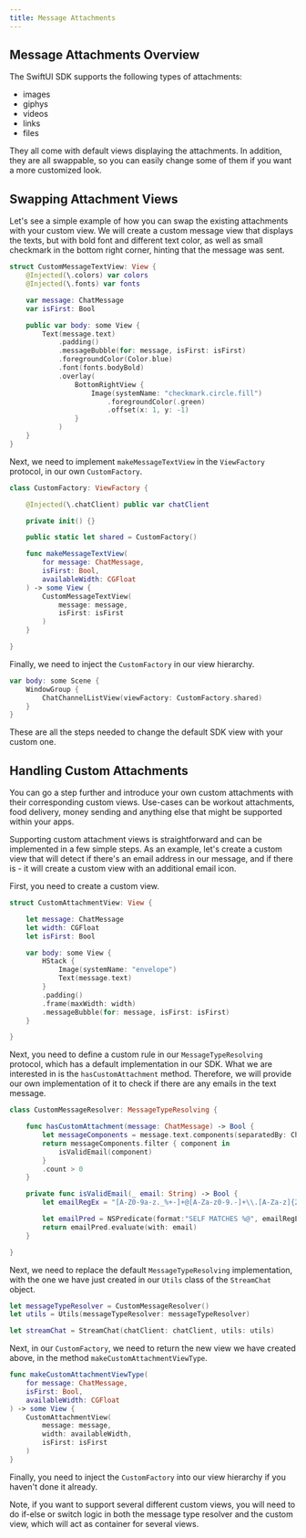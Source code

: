 ```yaml
---
title: Message Attachments
---
```


## Message Attachments Overview

The SwiftUI SDK supports the following types of attachments:

- images
- giphys
- videos
- links
- files

They all come with default views displaying the attachments. In addition, they are all swappable, so you can easily change some of them if you want a more customized look.

## Swapping Attachment Views

Let's see a simple example of how you can swap the existing attachments with your custom view. We will create a custom message view that displays the texts, but with bold font and different text color, as well as small checkmark in the bottom right corner, hinting that the message was sent.

```swift
struct CustomMessageTextView: View {
    @Injected(\.colors) var colors
    @Injected(\.fonts) var fonts

    var message: ChatMessage
    var isFirst: Bool

    public var body: some View {
        Text(message.text)
            .padding()
            .messageBubble(for: message, isFirst: isFirst)
            .foregroundColor(Color.blue)
            .font(fonts.bodyBold)
            .overlay(
                BottomRightView {
                    Image(systemName: "checkmark.circle.fill")
                        .foregroundColor(.green)
                        .offset(x: 1, y: -1)
                }
            )
    }
}
```

Next, we need to implement `makeMessageTextView` in the `ViewFactory` protocol, in our own `CustomFactory`.

```swift
class CustomFactory: ViewFactory {

    @Injected(\.chatClient) public var chatClient

    private init() {}

    public static let shared = CustomFactory()

    func makeMessageTextView(
        for message: ChatMessage,
        isFirst: Bool,
        availableWidth: CGFloat
    ) -> some View {
        CustomMessageTextView(
            message: message,
            isFirst: isFirst
        )
    }

}
```

Finally, we need to inject the `CustomFactory` in our view hierarchy.

```swift
var body: some Scene {
    WindowGroup {
        ChatChannelListView(viewFactory: CustomFactory.shared)
    }
}
```

These are all the steps needed to change the default SDK view with your custom one.

## Handling Custom Attachments

You can go a step further and introduce your own custom attachments with their corresponding custom views. Use-cases can be workout attachments, food delivery, money sending and anything else that might be supported within your apps.

Supporting custom attachment views is straightforward and can be implemented in a few simple steps. As an example, let's create a custom view that will detect if there's an email address in our message, and if there is - it will create a custom view with an additional email icon.

First, you need to create a custom view.

```swift
struct CustomAttachmentView: View {

    let message: ChatMessage
    let width: CGFloat
    let isFirst: Bool

    var body: some View {
        HStack {
            Image(systemName: "envelope")
            Text(message.text)
        }
        .padding()
        .frame(maxWidth: width)
        .messageBubble(for: message, isFirst: isFirst)
    }

}
```

Next, you need to define a custom rule in our `MessageTypeResolving` protocol, which has a default implementation in our SDK. What we are interested in is the `hasCustomAttachment` method. Therefore, we will provide our own implementation of it to check if there are any emails in the text message.

```swift
class CustomMessageResolver: MessageTypeResolving {

    func hasCustomAttachment(message: ChatMessage) -> Bool {
        let messageComponents = message.text.components(separatedBy: CharacterSet.whitespacesAndNewlines)
        return messageComponents.filter { component in
            isValidEmail(component)
        }
        .count > 0
    }

    private func isValidEmail(_ email: String) -> Bool {
        let emailRegEx = "[A-Z0-9a-z._%+-]+@[A-Za-z0-9.-]+\\.[A-Za-z]{2,64}"

        let emailPred = NSPredicate(format:"SELF MATCHES %@", emailRegEx)
        return emailPred.evaluate(with: email)
    }

}
```

Next, we need to replace the default `MessageTypeResolving` implementation, with the one we have just created in our `Utils` class of the `StreamChat` object.

```swift
let messageTypeResolver = CustomMessageResolver()
let utils = Utils(messageTypeResolver: messageTypeResolver)

let streamChat = StreamChat(chatClient: chatClient, utils: utils)
```

Next, in our `CustomFactory`, we need to return the new view we have created above, in the method `makeCustomAttachmentViewType`.

```swift
func makeCustomAttachmentViewType(
    for message: ChatMessage,
    isFirst: Bool,
    availableWidth: CGFloat
) -> some View {
    CustomAttachmentView(
        message: message,
        width: availableWidth,
        isFirst: isFirst
    )
}
```

Finally, you need to inject the `CustomFactory` into our view hierarchy if you haven't done it already.

Note, if you want to support several different custom views, you will need to do if-else or switch logic in both the message type resolver and the custom view, which will act as container for several views.
